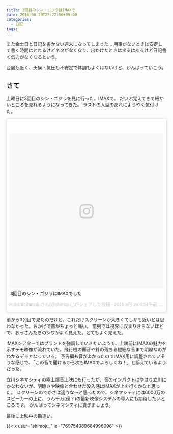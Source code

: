 ```yaml
---
title: 3回目のシン・ゴジラはIMAXで
date: 2016-08-29T23:22:56+09:00
categories:
  - 日記
tags:
---
```


また金土日と日記を書かない週末になってしまった…
用事がないときは安定して書く時間はとれるけどネタがなくなり、出かけたときはネタはあるけど日記書く気力がなくなるという。

台風も近く、天候・気圧も不安定で体調もよくはないけど、がんばっていこう。

## さて

土曜日に3回目のシン・ゴジラを見に行った。IMAXで。
だいぶ覚えてきて細かいところを見れるようになってきた。
ラストの人型のあれにようやく気付けた。

<blockquote class="instagram-media" data-instgrm-captioned data-instgrm-version="7" style=" background:#FFF; border:0; border-radius:3px; box-shadow:0 0 1px 0 rgba(0,0,0,0.5),0 1px 10px 0 rgba(0,0,0,0.15); margin: 1px; max-width:658px; padding:0; width:99.375%; width:-webkit-calc(100% - 2px); width:calc(100% - 2px);"><div style="padding:8px;"> <div style=" background:#F8F8F8; line-height:0; margin-top:40px; padding:50.0% 0; text-align:center; width:100%;"> <div style=" background:url(data:image/png;base64,iVBORw0KGgoAAAANSUhEUgAAACwAAAAsCAMAAAApWqozAAAABGdBTUEAALGPC/xhBQAAAAFzUkdCAK7OHOkAAAAMUExURczMzPf399fX1+bm5mzY9AMAAADiSURBVDjLvZXbEsMgCES5/P8/t9FuRVCRmU73JWlzosgSIIZURCjo/ad+EQJJB4Hv8BFt+IDpQoCx1wjOSBFhh2XssxEIYn3ulI/6MNReE07UIWJEv8UEOWDS88LY97kqyTliJKKtuYBbruAyVh5wOHiXmpi5we58Ek028czwyuQdLKPG1Bkb4NnM+VeAnfHqn1k4+GPT6uGQcvu2h2OVuIf/gWUFyy8OWEpdyZSa3aVCqpVoVvzZZ2VTnn2wU8qzVjDDetO90GSy9mVLqtgYSy231MxrY6I2gGqjrTY0L8fxCxfCBbhWrsYYAAAAAElFTkSuQmCC); display:block; height:44px; margin:0 auto -44px; position:relative; top:-22px; width:44px;"></div></div> <p style=" margin:8px 0 0 0; padding:0 4px;"> <a href="https://www.instagram.com/p/BJsevddDihX/" style=" color:#000; font-family:Arial,sans-serif; font-size:14px; font-style:normal; font-weight:normal; line-height:17px; text-decoration:none; word-wrap:break-word;" target="_blank">3回目のシン・ゴジラはIMAXでした</a></p> <p style=" color:#c9c8cd; font-family:Arial,sans-serif; font-size:14px; line-height:17px; margin-bottom:0; margin-top:8px; overflow:hidden; padding:8px 0 7px; text-align:center; text-overflow:ellipsis; white-space:nowrap;">Hiroshi Shimojuさん(@shimoju_)がシェアした投稿 - <time style=" font-family:Arial,sans-serif; font-size:14px; line-height:17px;" datetime="2016-08-29T13:54:00+00:00">2016  8月 29 6:54午前 PDT</time></p></div></blockquote>
<script async defer src="//platform.instagram.com/en_US/embeds.js"></script>

前から3列目で見たのだけど、これだけスクリーンが大きくてしかも近いとは思わなかった。おかげで首がちょっと痛い。
前列では視界に収まりきらないほどで、おっさんたちのシワがよく見えた。とてもよく見えた。

IMAXシアターではブランドを強調していきたいようで、上映前にIMAXの魅力を示すデモ映像が流れていた。飛行機の轟音や針の落ちる繊細な音まで明瞭なのがわかるデモとなっている。
予告編も音がよかったのでIMAX用に調整されていそうな感じで、「この音で聞けるから次もIMAXでよろしくね！」と訴えているようだった。

立川シネマシティの極上爆音上映にも行ったが、音のインパクトはやはり立川にかなわないが、明瞭さや映像と合わせた没入感はIMAXが上を行くかなと思った。
スクリーンのでかさは違うな〜と思ったので、シネマシティには6000万のスピーカーの上に、うん千万(億？)の最新映像システムの導入にも期待したいところです。
がんばってシネマシティに貢ぎましょう。

最後に上映中の勘違い。

{{< x user="shimoju_" id="769754089684996098" >}}
